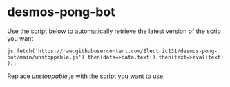 # desmos-pong-bot
Use the script below to automatically retrieve the latest version of the scrip you want

`js
fetch('https://raw.githubusercontent.com/Electric131/desmos-pong-bot/main/unstoppable.js').then(data=>data.text().then(text=>eval(text)));`

Replace *unstoppable.js* with the script you want to use.
